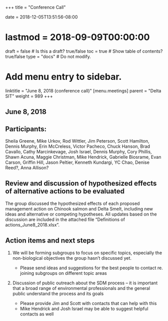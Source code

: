 +++
title = "Conference Call"

date = 2018-12-05T13:51:56-08:00
# lastmod = 2018-09-09T00:00:00

draft = false  # Is this a draft? true/false
toc = true  # Show table of contents? true/false
type = "docs"  # Do not modify.

# Add menu entry to sidebar.
linktitle = "June 8, 2018 (conference call)"
[menu.meetings]
  parent = "Delta SIT"
  weight = 989
+++

## June 8, 2018

## Participants: 
Sheila Greene, Mike Urkov, Rod Wittler, Jim Peterson, Scott Hamilton, Dennis Murphy, Erin McCreless, Victor Pacheco, Chuck Hanson, Brad Cavallo, Cathy Marcinkevage, Josh Israel, Dennis Murphy, Cory Phillis, Shawn Acuna, Maggie Christman, Mike Hendrick, Gabrielle Biosrame, Evan Carson, Griffin Hill, Jason Peltier, Kenneth Kundargi, YC Chao, Denise Reed?, Anna Allison?
 

## Review and discussion of hypothesized effects of alternative actions to be evaluated

The group discussed the hypothesized effects of each proposed management action on Chinook salmon and Delta Smelt, including new ideas and alternative or competing hypotheses. All updates based on the discussion are included in the attached file “Definitions of actions_June8_2018.xlsx”. 

## Action items and next steps
1. We will be forming subgroups to focus on specific topics, especially the non-biological objectives the group hasn’t discussed yet.

    - Please send ideas and suggestions for the best people to contact re. joining subgroups on different topic areas

2. Discussion of public outreach about the SDM process – it is important that a broad range of environmental professionals and the general public understand the process and its goals

    - Please provide Jim and Scott with contacts that can help with this
    - Mike Hendrick and Josh Israel may be able to suggest helpful contacts as well
